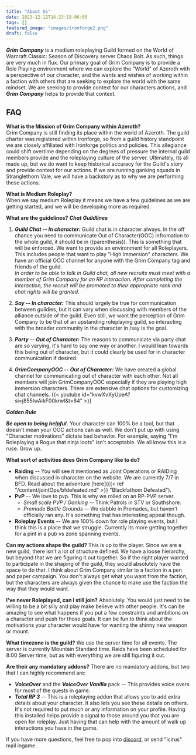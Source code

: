 ```yaml
---
title: "About Us"
date: 2023-12-12T16:23:19-06:00
tags: []
featured_image: "images/ironforge2.png"
draft: false
---
```


___Grim Company___ is a medium roleplaying Guild formed on the World of Warcraft Classic: Season of Discovery server Chaos Bolt. As such, things are very much in flux. Our primary goal of Grim Company is to provide a Role Playing environment where we can explore the "World" of Azeroth with a perspective of our character, and the wants and wishes of working within a faction with others that are seeking to explore the world with the same mindset. We are seeking to provide context for our characters actions, and ___Grim Company___ helps to provide that context. 

## FAQ
__What is the Mission of Grim Company within Azeroth?__  
Grim Company is still finding its place within the world of Azeroth. The guild charter was registered within Ironforge, so from a guild history standpoint we are closely affiliated with Ironforge politics and policies. This allegiance could shift overtime depending on the degrees of pressure the internal guild members provide and the roleplaying culture of the server. Ultimately, its all made up, but we do want to keep historical accuracy for the Guild's story and provide context for our actions. If we are running ganking squads in Stranglethorn Vale, we will have a backstory as to why we are performing these actions. 

__What is Medium Roleplay?__  
When we say medium Roleplay it means we have a few guidelines as we are getting started, and we will be developing more as required.

__What are the guidelines?__ 
___Chat Guildlines___
1. ___Guild Chat -- In character:___  Guild chat is in character always. In the off chance you need to communicate Out of Character(OOC) infromation to the whole guild, it should be in ((parenthesis)). This is something that will be enforced. We want to provide an environment for all Roleplayers. This includes people that want to play "High immersion" characters. We have an official OOC channel for anyone with the Grim Company tag and friends of the guild.  
_In order to be able to talk in Guild chat, all new recruits must meet with a member of Grim Company for an RP interaction. After completing the interaction, the recruit will be promoted to their appropriate rank and chat rights will be granted._

2. ___Say -- In character:___ This should largely be true for communication between guildies, but it can vary when discussing with members of the alliance outside of the guild. Even still, we want the perception of Grim Company to be that of an upstanding roleplaying guild, so interacting with the broader community in the character in /say is the goal. 

3. ___Party -- Out of Character:___ The reasons to communicate via party chat are so varying, it's hard to say one way or another. I would lean towards this being out of character, but it could clearly be used for in character communication if desired.

4. ___GrimCompanyOOC -- Out of Character:___ We have created a global channel for communicating out of character with each other. Not all members will join GrimCompanyOOC especially if they are playing high immersion characters. There are extensive chat options for customizing chat channels. 
{{< youtube id="kvwXvXyUpeA?si=j855IwAikF00krwl&t=84" >}}

___Golden Rule___

___Be open to being helpful.___ Your character can 100% be a tool, but that doesn't mean your OOC actions can as well. We don't put up with using "Character motivations" dictate bad behavior. For example, saying "I'm Roleplaying a Rogue that ninja loots" isn't acceptable. We all know this is a ruse. Grow up. 


__What sort of activities does Grim Company like to do?__
* __Raiding__ -- You will see it mentioned as Joint Operations or RAIDing when discussed in character on the website. We are currently 7/7 in BFD. Read about the adventure [here]({{< ref "/content/jointOps/bfdefeated.md" >}} "Blackfathom Defeated"). 
* __PvP__ -- We love to pvp. This is why we rolled on an RP-PVP server.
    * _Small scale PVP / Ganking_ -- Think Patrols in STV or Southshore. 
    * _Premade Battle Grounds_ -- We dabble in Premades, but haven't officially ran any. It's something that has interesting appeal though.
* __Roleplay Events__ -- We are 100% down for role playing events, but I think this is a place that we struggle. Currently its more getting together for a pint in a pub vs zone spanning events. 

__Can my actions shape the guild?__
This is up to the player. Since we are a new guild, there isn't a lot of structure defined. We have a loose hierarchy, but beyond that we are figuring it out together. So if the right player wanted to participate in the shaping of the guild, they would absolutely have the space to do that. I think about Grim Company similar to a faction in a pen and paper campaign. You don't always get what you want from the faction, but the characters are always given the chance to make use the faction the way that they would want. 

__I've never Roleplayed, can I still join?__
Absolutely. You would just need to be willing to be a bit silly and play make believe with other people. It's can be amazing to see what happens if you put a few constraints and ambitions on a character and push for those goals. It can be fun to think about the motivations your character would have for wanting the shinny new weapon or mount.

__What timezone is the guild?__
We use the server time for all events. The server is currently Mountain Standard time. Raids have been scheduled for 8:00 Server time, but as with everything we are still figuring it out.

__Are their any mandatory addons?__
There are no mandatory addons, but two that I can highly recommend are:
* ___VoiceOver___ and the ___VoiceOver Vanilla___ pack -- This provides voice overs for most of the quests in game.
* ___Total RP 3___ -- This is a roleplaying addon that allows you to add extra details about your character. It also lets you see these details on others. It's not required to put much or any information on your profile. Having this installed helps provide a signal to those around you that you are open for roleplay. Just having that can help with the amount of walk up interactions you have in the game. 

If you have more questions, feel free to pop into [discord](https://discord.gg/N5Y37w6mRR "Grim Company Discord"), or send "Icirus" mail ingame. 